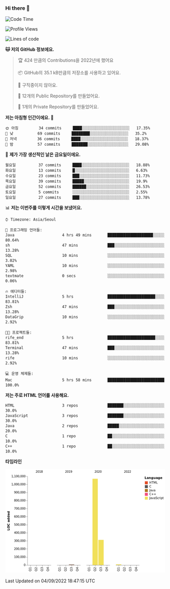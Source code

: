 ### Hi there 👋

<!--
**otm0937/otm0937** is a ✨ _special_ ✨ repository because its `README.md` (this file) appears on your GitHub profile.

Here are some ideas to get you started:

- 🔭 I’m currently working on ...
- 🌱 I’m currently learning ...
- 👯 I’m looking to collaborate on ...
- 🤔 I’m looking for help with ...
- 💬 Ask me about ...
- 📫 How to reach me: ...
- 😄 Pronouns: ...
- ⚡ Fun fact: ...
-->

  <!--START_SECTION:waka-->
![Code Time](http://img.shields.io/badge/Code%20Time-0%20secs-blue)

![Profile Views](http://img.shields.io/badge/Profile%20Views-0-blue)

![Lines of code](https://img.shields.io/badge/%EC%A0%80%EB%8A%94%20%EC%97%AC%ED%83%9C%EA%B9%8C%EC%A7%80%20-1%20Million%20%EC%A4%84%EC%9D%98%20%EC%BD%94%EB%93%9C%EB%A5%BC%20%EC%9E%91%EC%84%B1%ED%96%88%EC%96%B4%EC%9A%94.-blue)

**🐱 저의 GitHub 정보에요.** 

> 🏆 424 만큼의 Contributions을 2022년에 했어요
 > 
> 📦 GitHub의 35.1 kB만큼의 저장소를 사용하고 있어요. 
 > 
> 🚫 구직중이지 않아요.
 > 
> 📜 12개의 Public Repository를 만들었어요. 
 > 
> 🔑 1개의 Private Repository를 만들었어요. 
 > 
**저는 아침형 인간이에요. 🐤** 

```text
🌞 아침         34 commits     ████░░░░░░░░░░░░░░░░░░░░░   17.35% 
🌆 낮　         69 commits     ████████░░░░░░░░░░░░░░░░░   35.2% 
🌃 저녁         36 commits     ████░░░░░░░░░░░░░░░░░░░░░   18.37% 
🌙 밤　         57 commits     ███████░░░░░░░░░░░░░░░░░░   29.08%

```
📅 **제가 가장 생산적인 날은 금요일이에요.** 

```text
월요일          37 commits     ████░░░░░░░░░░░░░░░░░░░░░   18.88% 
화요일          13 commits     █░░░░░░░░░░░░░░░░░░░░░░░░   6.63% 
수요일          23 commits     ███░░░░░░░░░░░░░░░░░░░░░░   11.73% 
목요일          39 commits     █████░░░░░░░░░░░░░░░░░░░░   19.9% 
금요일          52 commits     ██████░░░░░░░░░░░░░░░░░░░   26.53% 
토요일          5 commits      ░░░░░░░░░░░░░░░░░░░░░░░░░   2.55% 
일요일          27 commits     ███░░░░░░░░░░░░░░░░░░░░░░   13.78%

```


📊 **저는 이번주를 이렇게 시간을 보냈어요.** 

```text
⌚︎ Timezone: Asia/Seoul

💬 프로그래밍 언어들: 
Java                     4 hrs 49 mins       ████████████████████░░░░░   80.64% 
sh                       47 mins             ███░░░░░░░░░░░░░░░░░░░░░░   13.28% 
SQL                      10 mins             ░░░░░░░░░░░░░░░░░░░░░░░░░   3.02% 
YAML                     10 mins             ░░░░░░░░░░░░░░░░░░░░░░░░░   2.98% 
textmate                 0 secs              ░░░░░░░░░░░░░░░░░░░░░░░░░   0.06%

🔥 에디터들: 
IntelliJ                 5 hrs               █████████████████████░░░░   83.81% 
Zsh                      47 mins             ███░░░░░░░░░░░░░░░░░░░░░░   13.28% 
DataGrip                 10 mins             ░░░░░░░░░░░░░░░░░░░░░░░░░   2.92%

🐱‍💻 프로젝트들: 
rife_end                 5 hrs               █████████████████████░░░░   83.81% 
Terminal                 47 mins             ███░░░░░░░░░░░░░░░░░░░░░░   13.28% 
rife                     10 mins             ░░░░░░░░░░░░░░░░░░░░░░░░░   2.92%

💻 운영 체제들: 
Mac                      5 hrs 58 mins       █████████████████████████   100.0%

```

**저는 주로 HTML 언어를 사용해요.** 

```text
HTML                     3 repos             ███████░░░░░░░░░░░░░░░░░░   30.0% 
JavaScript               3 repos             ███████░░░░░░░░░░░░░░░░░░   30.0% 
Java                     2 repos             █████░░░░░░░░░░░░░░░░░░░░   20.0% 
C                        1 repo              ██░░░░░░░░░░░░░░░░░░░░░░░   10.0% 
C++                      1 repo              ██░░░░░░░░░░░░░░░░░░░░░░░   10.0%

```


**타임라인**

![Chart not found](https://raw.githubusercontent.com/otm0937/otm0937/main/charts/bar_graph.png) 


 Last Updated on 04/09/2022 18:47:15 UTC
<!--END_SECTION:waka-->
